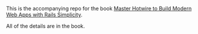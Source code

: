 This is the accompanying repo for the book [Master Hotwire to Build Modern Web Apps with Rails Simplicity](https://masterhotwire.com/).

All of the details are in the book.
